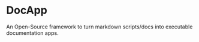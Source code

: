 # DocApp
An Open-Source framework to turn markdown scripts/docs into executable documentation apps.
